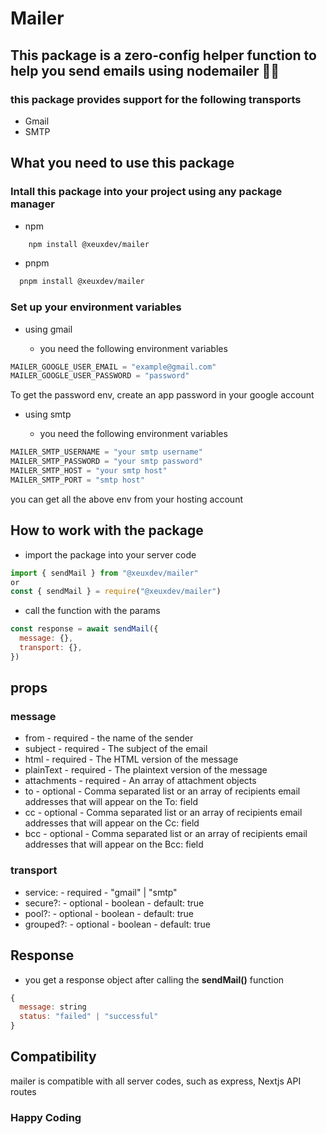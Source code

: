 # Mailer

## This package is a zero-config helper function to help you send emails using nodemailer 🚀🚀

### this package provides support for the following transports

- Gmail
- SMTP

## What you need to use this package

### Intall this package into your project using any package manager

- npm

```bash
    npm install @xeuxdev/mailer
```

- pnpm

```bash
  pnpm install @xeuxdev/mailer
```

### Set up your environment variables

- using gmail

  - you need the following environment variables

```js
MAILER_GOOGLE_USER_EMAIL = "example@gmail.com"
MAILER_GOOGLE_USER_PASSWORD = "password"
```

To get the password env, create an app password in your google account

- using smtp

  - you need the following environment variables

```js
MAILER_SMTP_USERNAME = "your smtp username"
MAILER_SMTP_PASSWORD = "your smtp password"
MAILER_SMTP_HOST = "your smtp host"
MAILER_SMTP_PORT = "smtp host"
```

you can get all the above env from your hosting account

## How to work with the package

- import the package into your server code

```js
import { sendMail } from "@xeuxdev/mailer"
or
const { sendMail } = require("@xeuxdev/mailer")
```

- call the function with the params

```js
const response = await sendMail({
  message: {},
  transport: {},
})
```

## props

### message

- from - required - the name of the sender
- subject - required - The subject of the email
- html - required - The HTML version of the message
- plainText - required - The plaintext version of the message
- attachments - required - An array of attachment objects
- to - optional - Comma separated list or an array of recipients email addresses that will appear on the To: field
- cc - optional - Comma separated list or an array of recipients email addresses that will appear on the Cc: field
- bcc - optional - Comma separated list or an array of recipients email addresses that will appear on the Bcc: field

### transport

- service: - required - "gmail" | "smtp"
- secure?: - optional - boolean - default: true
- pool?: - optional - boolean - default: true
- grouped?: - optional - boolean - default: true

## Response

- you get a response object after calling the **sendMail()** function

```js
{
  message: string
  status: "failed" | "successful"
}
```

## Compatibility

mailer is compatible with all server codes, such as express, Nextjs API routes

### Happy Coding
